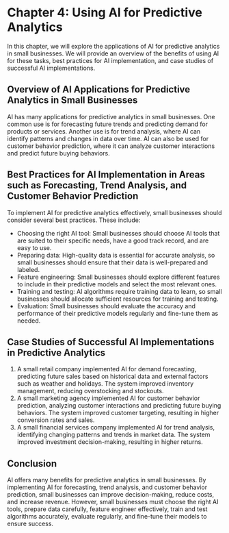 Chapter 4: Using AI for Predictive Analytics
============================================

In this chapter, we will explore the applications of AI for predictive analytics in small businesses. We will provide an overview of the benefits of using AI for these tasks, best practices for AI implementation, and case studies of successful AI implementations.

Overview of AI Applications for Predictive Analytics in Small Businesses
------------------------------------------------------------------------

AI has many applications for predictive analytics in small businesses. One common use is for forecasting future trends and predicting demand for products or services. Another use is for trend analysis, where AI can identify patterns and changes in data over time. AI can also be used for customer behavior prediction, where it can analyze customer interactions and predict future buying behaviors.

Best Practices for AI Implementation in Areas such as Forecasting, Trend Analysis, and Customer Behavior Prediction
-------------------------------------------------------------------------------------------------------------------

To implement AI for predictive analytics effectively, small businesses should consider several best practices. These include:

* Choosing the right AI tool: Small businesses should choose AI tools that are suited to their specific needs, have a good track record, and are easy to use.
* Preparing data: High-quality data is essential for accurate analysis, so small businesses should ensure that their data is well-prepared and labeled.
* Feature engineering: Small businesses should explore different features to include in their predictive models and select the most relevant ones.
* Training and testing: AI algorithms require training data to learn, so small businesses should allocate sufficient resources for training and testing.
* Evaluation: Small businesses should evaluate the accuracy and performance of their predictive models regularly and fine-tune them as needed.

Case Studies of Successful AI Implementations in Predictive Analytics
---------------------------------------------------------------------

1. A small retail company implemented AI for demand forecasting, predicting future sales based on historical data and external factors such as weather and holidays. The system improved inventory management, reducing overstocking and stockouts.
2. A small marketing agency implemented AI for customer behavior prediction, analyzing customer interactions and predicting future buying behaviors. The system improved customer targeting, resulting in higher conversion rates and sales.
3. A small financial services company implemented AI for trend analysis, identifying changing patterns and trends in market data. The system improved investment decision-making, resulting in higher returns.

Conclusion
----------

AI offers many benefits for predictive analytics in small businesses. By implementing AI for forecasting, trend analysis, and customer behavior prediction, small businesses can improve decision-making, reduce costs, and increase revenue. However, small businesses must choose the right AI tools, prepare data carefully, feature engineer effectively, train and test algorithms accurately, evaluate regularly, and fine-tune their models to ensure success.
